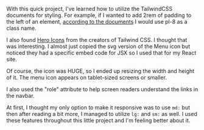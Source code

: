 With this quick project, I've learned how to utilize the TailwindCSS documents for styling. For example, if I wanted to add 2rem of padding to the left of an element, [according to the documents](https://tailwindcss.com/docs/padding) I would use pl-8 as a class name. 

I also found [Hero Icons](https://heroicons.com/) from the creators of Tailwind CSS. I thought that was interesting. I almost just copied the svg version of the Menu icon but noticed they had a specific embed code for JSX so I used that for my React site. 

Of course, the icon was HUGE, so I ended up resizing the width and height of it. The menu icon appears on tablet-sized screens or smaller. 

I also used the "role" attribute to help screen readers understand the links in the navbar. 

At first, I thought my only option to make it responsive was to use `md:` but then after reading a bit more, I managed to utilize `lg:` and `sm:` as well. I used these features throughout this little project and I'm feeling better about it. 